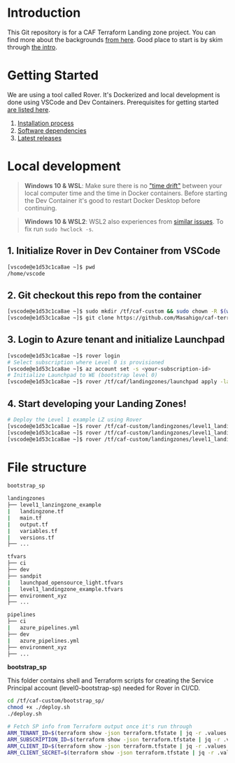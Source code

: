 # Introduction 
This Git repository is for a CAF Terraform Landing zone project. You can find more about the backgrounds [from here](https://github.com/Azure/caf-terraform-landingzones/tree/master/documentation).
Good place to start is by skim through [the intro](https://github.com/Azure/caf-terraform-landingzones/blob/master/documentation/code_architecture/intro_architecture.md). 

# Getting Started
We are using a tool called Rover. It's Dockerized and local development is done using VSCode and Dev Containers. Prerequisites for getting started [are listed here](https://github.com/aztfmod/rover#pre-requisites).

1.	[Installation process](https://github.com/Azure/caf-terraform-landingzones#getting-started)
2.	[Software dependencies](https://github.com/Azure/caf-terraform-landingzones#prerequisites)
3.	[Latest releases](https://hub.docker.com/r/aztfmod/rover/tags?page=1&ordering=last_updated)

# Local development

> **Windows 10 & WSL**: Make sure there is no ["time drift"](https://github.com/aztfmod/rover/issues/6) between your local computer time and the time in Docker containers. Before starting the Dev Container it's good to restart Docker Desktop before continuing.

> **Windows 10 & WSL2**: WSL2 also experiences from [similar issues](https://github.com/microsoft/WSL/issues/4245). To fix run `sudo hwclock -s`.

## 1. Initialize Rover in Dev Container from VSCode

```bash
[vscode@e1d53c1ca8ae ~]$ pwd
/home/vscode
```

## 2. Git checkout this repo from the container

```bash
[vscode@e1d53c1ca8ae ~]$ sudo mkdir /tf/caf-custom && sudo chown -R $(whoami) tf/caf-custom
[vscode@e1d53c1ca8ae ~]$ git clone https://github.com/Masahigo/caf-terraform-landingzone-example.git /tf/caf-custom
```

## 3. Login to Azure tenant and initialize Launchpad

```bash
[vscode@e1d53c1ca8ae ~]$ rover login
# Select subscription where Level 0 is provisioned
[vscode@e1d53c1ca8ae ~]$ az account set -s <your-subscription-id>
# Initialize Launchpad to WE (bootstrap level 0)
[vscode@e1d53c1ca8ae ~]$ rover /tf/caf/landingzones/launchpad apply -launchpad -var-file="/tf/caf-custom/tfvars/sandpit/launchpad_opensource_light.tfvars"

```

## 4. Start developing your Landing Zones!

```bash
# Deploy the Level 1 example LZ using Rover
[vscode@e1d53c1ca8ae ~]$ rover /tf/caf-custom/landingzones/level1_landingzone_example plan -var-file="/tf/caf-custom/tfvars/sandpit/level1_landingzone_example.tfvars"
[vscode@e1d53c1ca8ae ~]$ rover /tf/caf-custom/landingzones/level1_landingzone_example apply -var-file="/tf/caf-custom/tfvars/sandpit/level1_landingzone_example.tfvars"
[vscode@e1d53c1ca8ae ~]$ rover /tf/caf-custom/landingzones/level1_landingzone_example destroy -var-file="/tf/caf-custom/tfvars/sandpit/level1_landingzone_example.tfvars" --auto-approve
```

# File structure

```bash
bootstrap_sp

landingzones
├── level1_lanzingzone_example
|   landingzone.tf
|   main.tf
|   output.tf
|   variables.tf
|   versions.tf
├── ...

tfvars
├── ci
├── dev
├── sandpit
|   launchpad_opensource_light.tfvars
|   level1_landingzone_example.tfvars
├── environment_xyz
├── ...

pipelines
├── ci
|   azure_pipelines.yml
├── dev
|   azure_pipelines.yml
├── environment_xyz
├── ...
```

**bootstrap_sp**

This folder contains shell and Terraform scripts for creating the Service Principal account (level0-bootstrap-sp) needed for Rover in CI/CD.

```bash
cd /tf/caf-custom/bootstrap_sp/
chmod +x ./deploy.sh
./deploy.sh

# Fetch SP info from Terraform output once it's run through
ARM_TENANT_ID=$(terraform show -json terraform.tfstate | jq -r .values.outputs.bootstrap_ARM_TENANT_ID.value)
ARM_SUBSCRIPTION_ID=$(terraform show -json terraform.tfstate | jq -r .values.outputs.bootstrap_ARM_SUBSCRIPTION_ID.value)
ARM_CLIENT_ID=$(terraform show -json terraform.tfstate | jq -r .values.outputs.bootstrap_ARM_CLIENT_ID.value)
ARM_CLIENT_SECRET=$(terraform show -json terraform.tfstate | jq -r .values.outputs.bootstrap_ARM_CLIENT_SECRET.value)
```
